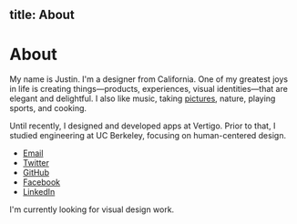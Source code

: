title: About
---

# About


My name is Justin. I'm a designer from California. One of my greatest joys in life is creating things—products, experiences, visual identities—that are elegant and delightful. I also like music, taking [pictures](http://ihardlyknowher.com/justinjaywang), nature, playing sports, and cooking.

Until recently, I designed and developed apps at Vertigo. Prior to that, I studied engineering at UC Berkeley, focusing on human-centered design.

- <a href="mailto:hi@justinjaywang.com">Email</a>
- [Twitter](http://twitter.com/justinjaywang)
- [GitHub](https://github.com/justinjaywang)
- [Facebook](https://www.facebook.com/justinjaywang)
- [LinkedIn](http://www.linkedin.com/in/justinjaywang)

I'm currently looking for visual design work.

<!-- TO DO: edit this last part -->